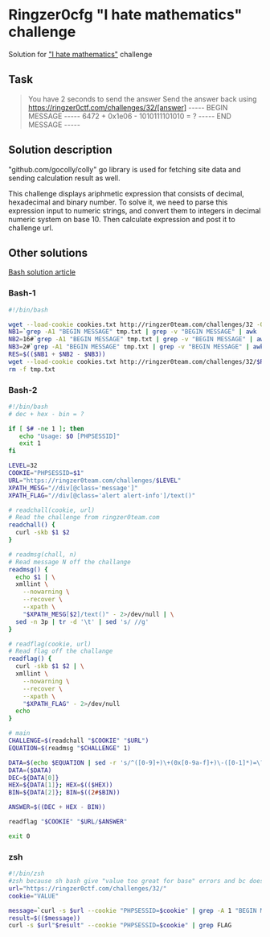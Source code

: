 # Ringzer0cfg "I hate mathematics" challenge

Solution for ["I hate mathematics"](https://ringzer0ctf.com/challenges/32) challenge

## Task

> You have 2 seconds to send the answer
> Send the answer back using https://ringzer0ctf.com/challenges/32/[answer]
> ----- BEGIN MESSAGE -----
> 6472 + 0x1e06 - 1010111101010 = ?
> ----- END MESSAGE -----

## Solution description

"github.com/gocolly/colly" go library is used for fetching site data and sending calculation result as well.

This challenge displays ariphmetic expression that consists of decimal, hexadecimal and binary number. To solve it, we need to parse this expression input to numeric strings, and convert them to integers in decimal numeric system on base 10. Then calculate expression and post it to challenge url.

## Other solutions

[Bash solution article](http://linusson.org/2018/11/09/i-hate-mathematics-the-challenge-not-the-science/)

### Bash-1

```sh
#!/bin/bash

wget --load-cookie cookies.txt http://ringzer0team.com/challenges/32 -O tmp.txt
NB1=`grep -A1 "BEGIN MESSAGE" tmp.txt | grep -v "BEGIN MESSAGE" | awk '{print $1}'`
NB2=16#`grep -A1 "BEGIN MESSAGE" tmp.txt | grep -v "BEGIN MESSAGE" | awk '{print $3}'  | cut -d"x" -f2`
NB3=2#`grep -A1 "BEGIN MESSAGE" tmp.txt | grep -v "BEGIN MESSAGE" | awk '{print $5}'`
RES=$(($NB1 + $NB2 - $NB3))
wget --load-cookie cookies.txt http://ringzer0team.com/challenges/32/$RES
rm -f tmp.txt
```

### Bash-2

```sh
#!/bin/bash
# dec + hex - bin = ?

if [ $# -ne 1 ]; then
   echo "Usage: $0 [PHPSESSID]"
   exit 1
fi

LEVEL=32
COOKIE="PHPSESSID=$1"
URL="https://ringzer0team.com/challenges/$LEVEL"
XPATH_MESG="//div[@class='message']"
XPATH_FLAG="//div[@class='alert alert-info']/text()"

# readchall(cookie, url)
# Read the challenge from ringzer0team.com
readchall() {
  curl -skb $1 $2
}

# readmsg(chall, n)
# Read message N off the challange
readmsg() {
  echo $1 | \
  xmllint \
    --nowarning \
    --recover \
    --xpath \
    "$XPATH_MESG[$2]/text()" - 2>/dev/null | \
  sed -n 3p | tr -d '\t' | sed 's/ //g'
}

# readflag(cookie, url)
# Read flag off the challange
readflag() {
  curl -skb $1 $2 | \
  xmllint \
    --nowarning \
    --recover \
    --xpath \
    "$XPATH_FLAG" - 2>/dev/null
  echo
}

# main
CHALLENGE=$(readchall "$COOKIE" "$URL")
EQUATION=$(readmsg "$CHALLENGE" 1)

DATA=$(echo $EQUATION | sed -r 's/^([0-9]+)\+(0x[0-9a-f]+)\-([0-1]*)=\?$/\1 \2 \3/')
DATA=($DATA)
DEC=${DATA[0]}
HEX=${DATA[1]}; HEX=$(($HEX))
BIN=${DATA[2]}; BIN=$((2#$BIN))

ANSWER=$((DEC + HEX - BIN))

readflag "$COOKIE" "$URL/$ANSWER"

exit 0
```

### zsh

```sh
#!/bin/zsh
#zsh because sh bash give "value too great for base" errors and bc doesn't like mixed base calculations
url="https://ringzer0ctf.com/challenges/32/"
cookie="VALUE"

message=`curl -s $url --cookie "PHPSESSID=$cookie" | grep -A 1 "BEGIN MESSAGE" | sed "s/<br \/>//" | tail -n 1 | head -c-5 | sed "s/\(.* \- \)\(.*\)/\10b\2/"`
result=$(($message))
curl -s $url"$result" --cookie "PHPSESSID=$cookie" | grep FLAG
```
